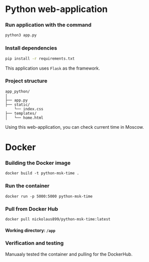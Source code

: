 # Python web-application

### Run application with the command
```python
python3 app.py
```

### Install dependencies
```bash
pip install -r requirements.txt
```

This application uses `Flask` as the framework.

### Project structure
```
app_python/
│
├── app.py
├── static/
    └── index.css
├── templates/
│   └── home.html
```

Using this web-application, you can check current time in Moscow.

# Docker

### Building the Docker image
```
docker build -t python-msk-time .
```

### Run the container
```
docker run -p 5000:5000 python-msk-time
```

### Pull from Docker Hub
```
docker pull nickolaus899/python-msk-time:latest
```


#### Working directory: `/app`

### Verification and testing
Manuaaly tested the container and pulling for the DockerHub.

